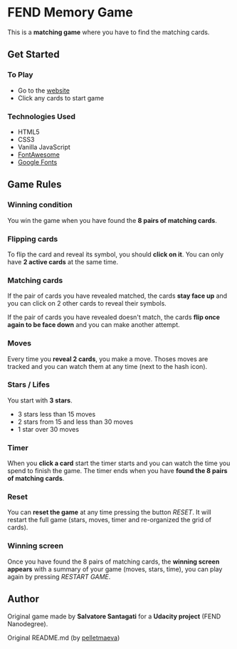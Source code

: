 # FEND Memory Game

This is a **matching game** where you have to find the matching cards.

## Get Started
### To Play

- Go to the [website](https://codepen.io/salsan/full/dmBjVz/)
- Click any cards to start game

### Technologies Used

- HTML5
- CSS3
- Vanilla JavaScript
- [FontAwesome](https://fontawesome.com/)
- [Google Fonts](https://fonts.google.com/)

## Game Rules
### Winning condition

You win the game when you have found the **8 pairs of matching cards**.

### Flipping cards

To flip the card and reveal its symbol, you should **click on it**. You can only have **2 active cards** at the same time.

### Matching cards

If the pair of cards you have revealed matched, the cards **stay face up** and you can click on 2 other cards to reveal their symbols.

If the pair of cards you have revealed doesn't match, the cards **flip once again to be face down** and you can make another attempt.

### Moves

Every time you **reveal 2 cards**, you make a move. Thoses moves are tracked and you can watch them at any time (next to the hash icon).

### Stars / Lifes

You start with **3 stars**.
- 3 stars less than 15 moves
- 2 stars from 15 and less than 30 moves
- 1 star over 30 moves

### Timer

When you **click a card** start the timer starts and you can watch the time you spend to finish the game. The timer ends when you have **found the 8 pairs of matching cards**.

### Reset

You can **reset the game** at any time pressing the button _RESET_. It will restart the full game (stars, moves, timer and re-organized the grid of cards).

### Winning screen

Once you have found the 8 pairs of matching cards, the **winning screen appears** with a summary of your game (moves, stars, time), you can play again by pressing _RESTART GAME_.

## Author

Original game made by **Salvatore Santagati** for a **Udacity project** (FEND Nanodegree).

Original README.md (by [pelletmaeva](https://github.com/pelletmaeva/fend-memory-game/blob/master/README.md))
